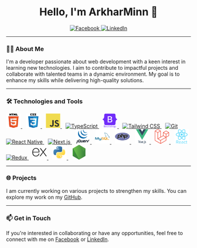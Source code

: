 <h1 align="center">Hello, I'm ArkharMinn 👋</h1>

<p align="center">
    <a href="https://www.facebook.com/akmin.9060" target="_blank">
        <img src="https://raw.githubusercontent.com/rahuldkjain/github-profile-readme-generator/master/src/images/icons/Social/facebook.svg" alt="Facebook" height="30" width="40" />
    </a>
    <a href="https://www.linkedin.com/in/arkhar-minn-901a752a8" target="_blank">
        <img src="https://upload.wikimedia.org/wikipedia/commons/8/81/LinkedIn_icon.svg" alt="LinkedIn" height="30" width="40" />
    </a>
</p>

---

<h3 align="left">👨‍💻 About Me</h3>
<p align="left">
    I'm a developer passionate about web development with a keen interest in learning new technologies. I aim to contribute to impactful projects and collaborate with talented teams in a dynamic environment. My goal is to enhance my skills while delivering high-quality solutions.
</p>

---

<h3 align="left">🛠️ Technologies and Tools</h3>
<p align="left">
    <span style="margin-right: 10px;">
        <a href="https://www.w3.org/html/" target="_blank">
            <img src="https://raw.githubusercontent.com/devicons/devicon/master/icons/html5/html5-original-wordmark.svg" alt="HTML5" width="40" height="40" />
        </a>
    </span>
    <span style="margin-right: 10px;">
        <a href="https://www.w3schools.com/css/" target="_blank">
            <img src="https://raw.githubusercontent.com/devicons/devicon/master/icons/css3/css3-original-wordmark.svg" alt="CSS3" width="40" height="40" />
        </a>
    </span>
    <span style="margin-right: 10px;">
        <a href="https://developer.mozilla.org/en-US/docs/Web/JavaScript" target="_blank">
            <img src="https://raw.githubusercontent.com/devicons/devicon/master/icons/javascript/javascript-original.svg" alt="JavaScript" width="40" height="40" />
        </a>
    </span>
    <span style="margin-right: 10px;">
        <a href="https://www.typescriptlang.org/" target="_blank">
            <img src="https://cdn.jsdelivr.net/npm/simple-icons@v8/icons/typescript.svg" alt="TypeScript" height="30" width="40" />
        </a>
    </span>
    <span style="margin-right: 10px;">
        <a href="https://getbootstrap.com" target="_blank">
            <img src="https://raw.githubusercontent.com/devicons/devicon/master/icons/bootstrap/bootstrap-plain-wordmark.svg" alt="Bootstrap" width="40" height="40" />
        </a>
    </span>
    <span style="margin-right: 10px;">
        <a href="https://tailwindcss.com/" target="_blank">
            <img src="https://www.vectorlogo.zone/logos/tailwindcss/tailwindcss-icon.svg" alt="Tailwind CSS" width="40" height="40" />
        </a>
    </span>
    <span style="margin-right: 10px;">
        <a href="https://git-scm.com/" target="_blank">
             <img src="https://img.icons8.com/ios-filled/50/000000/git.png" alt="Git" width="40" height="40" />
        </a>
    </span>
    <span style="margin-right: 10px;">
        <a href="https://reactnative.dev/" target="_blank">
            <img src="https://reactnative.dev/img/header_logo.svg" alt="React Native" width="40" height="40" />
        </a>
    </span>
    <span style="margin-right: 10px;">
        <a href="https://nextjs.org/" target="_blank">
            <img src="https://nextjs.org/static/favicon/favicon-32x32.png" alt="Next.js" width="40" height="40" />
        </a>
    </span>
    <span style="margin-right: 10px;">
        <a href="https://jquery.com/" target="_blank">
            <img src="https://raw.githubusercontent.com/devicons/devicon/master/icons/jquery/jquery-original-wordmark.svg" alt="jQuery" width="40" height="40" />
        </a>
    </span>
    <span style="margin-right: 10px;">
        <a href="https://www.mysql.com/" target="_blank">
            <img src="https://raw.githubusercontent.com/devicons/devicon/master/icons/mysql/mysql-original-wordmark.svg" alt="MySQL" width="40" height="40" />
        </a>
    </span>
    <span style="margin-right: 10px;">
        <a href="https://www.php.net" target="_blank">
            <img src="https://raw.githubusercontent.com/devicons/devicon/master/icons/php/php-original.svg" alt="PHP" width="40" height="40" />
        </a>
    </span>
    <span style="margin-right: 10px;">
        <a href="https://vuejs.org/" target="_blank">
            <img src="https://raw.githubusercontent.com/devicons/devicon/master/icons/vuejs/vuejs-original-wordmark.svg" alt="Vue.js" width="40" height="40" />
        </a>
    </span>
    <span style="margin-right: 10px;">
        <a href="https://laravel.com/" target="_blank">
            <img src="https://raw.githubusercontent.com/devicons/devicon/master/icons/laravel/laravel-original.svg" alt="Laravel" width="40" height="40" />
        </a>
    </span>
    <span style="margin-right: 10px;">
        <a href="https://reactjs.org/" target="_blank">
            <img src="https://raw.githubusercontent.com/devicons/devicon/master/icons/react/react-original-wordmark.svg" alt="React" width="40" height="40" />
        </a>
    </span>
    <span style="margin-right: 10px;">
        <a href="https://redux.js.org/" target="_blank">
            <img src="https://raw.githubusercontent.com/reduxjs/redux/master/logo/logo.png" alt="Redux" width="40" height="40" />
        </a>
    </span>
    <span style="margin-right: 10px;">
        <a href="https://expressjs.com/" target="_blank">
            <img src="https://raw.githubusercontent.com/devicons/devicon/master/icons/express/express-original.svg" alt="Express.js" width="40" height="40" />
        </a>
    </span>
    <span style="margin-right: 10px;">
        <a href="https://www.python.org/" target="_blank">
            <img src="https://raw.githubusercontent.com/devicons/devicon/master/icons/python/python-original.svg" alt="Python" width="40" height="40" />
        </a>
    </span>
    <span style="margin-right: 10px;">
        <a href="https://nodejs.org/" target="_blank">
            <img src="https://raw.githubusercontent.com/devicons/devicon/master/icons/nodejs/nodejs-original.svg" alt="Node.js" width="40" height="40" />
        </a>
    </span>
</p>

---

<h3 align="left">🌐 Projects</h3>
<p align="left">
    I am currently working on various projects to strengthen my skills. You can explore my work on my <a href="https://github.com/ArKharMinn" target="_blank">GitHub</a>.
</p>

---

<h3 align="left">📫 Get in Touch</h3>
<p align="left">
    If you're interested in collaborating or have any opportunities, feel free to connect with me on <a href="https://www.facebook.com/akmin.9060" target="_blank">Facebook</a> or <a href="https://www.linkedin.com/in/arkhar-minn-901a752a8" target="_blank">LinkedIn</a>.
</p>
